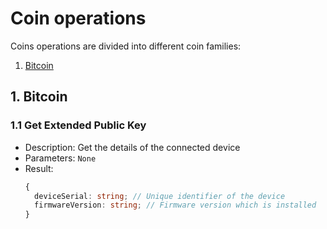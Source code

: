 # Coin operations

Coins operations are divided into different coin families:

1. [Bitcoin]()

## 1. Bitcoin

### 1.1 Get Extended Public Key

- Description: Get the details of the connected device
- Parameters: `None`
- Result:
  ```ts
  {
    deviceSerial: string; // Unique identifier of the device
    firmwareVersion: string; // Firmware version which is installed
  }
  ```
